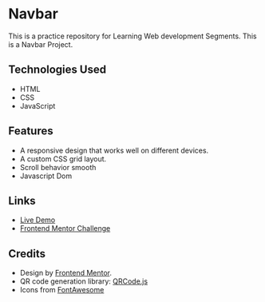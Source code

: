 # Navbar
This is a practice repository for Learning Web development Segments. This is a Navbar Project.


## Technologies Used

- HTML
- CSS
- JavaScript

## Features

- A responsive design that works well on different devices.
- A custom CSS grid layout.
- Scroll behavior smooth 
- Javascript Dom


## Links

- [Live Demo](https://codewithmohaimin.github.io/Navbar/)
- [Frontend Mentor Challenge](https://www.youtube.com/@CodeWithMohaimin)

## Credits

- Design by [Frontend Mentor](https://www.youtube.com/@CodeWithMohaimin).
- QR code generation library: [QRCode.js](https://www.youtube.com/@CodeWithMohaimin)
- Icons from [FontAwesome](https://www.youtube.com/@CodeWithMohaimin)
